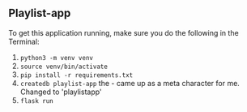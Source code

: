 ## Playlist-app

To get this application running, make sure you do the following in the Terminal:

1. `python3 -m venv venv`
2. `source venv/bin/activate`
3. `pip install -r requirements.txt`
4. `createdb playlist-app` the - came up as a meta character for me. Changed to 'playlistapp'
5. `flask run`
